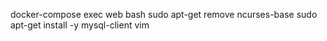 docker-compose exec web bash
sudo apt-get remove ncurses-base
sudo apt-get install -y mysql-client vim

